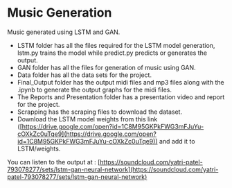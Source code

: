 # Music Generation

Music generated using LSTM and GAN.

- LSTM folder has all the files required for the LSTM model generation, lstm.py trains the model while predict.py predicts or generates the output.
- GAN folder has all the files for generation of music using GAN.
- Data folder has all the data sets for the project.
- Final\_Output folder has the output midi files and mp3 files along with the .ipynb to generate the output graphs for the midi files.
- The Reports and Presentation folder has a presentation video and report for the project.
- Scrapping has the scraping files to download the dataset.
- Download the LSTM model weights from this link ([https://drive.google.com/open?id=1C8M95GKPkFWG3mFJuYu-cOXkZc0uTqe9](https://drive.google.com/open?id=1C8M95GKPkFWG3mFJuYu-cOXkZc0uTqe9)) and add it to LSTM/weights.

You can listen to the output at : [https://soundcloud.com/yatri-patel-793078277/sets/lstm-gan-neural-network](https://soundcloud.com/yatri-patel-793078277/sets/lstm-gan-neural-network)
